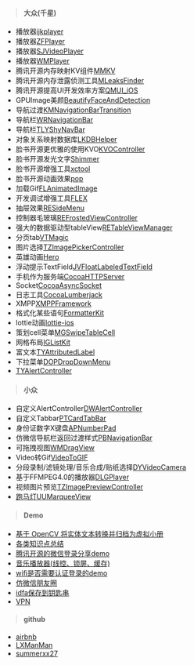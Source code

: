 > #### 大众(千星)

* 播放器[ijkplayer](https://github.com/bilibili/ijkplayer)
* 播放器[ZFPlayer](https://github.com/renzifeng/ZFPlayer)
* 播放器[SJVideoPlayer](https://github.com/changsanjiang/SJVideoPlayer)
* 播放器[WMPlayer](https://github.com/zhengwenming/WMPlayer)
* 腾讯开源内存映射KV组件[MMKV](https://github.com/Tencent/MMKV)
* 腾讯开源内存泄露侦测工具[MLeaksFinder](https://github.com/Tencent/MLeaksFinder)
* 腾讯开源提高UI开发效率方案[QMUI_iOS](https://github.com/Tencent/QMUI_iOS)
* GPUImage美颜[BeautifyFaceAndDetection](https://github.com/YBYHunter/BeautifyFaceAndDetection)
* 导航过渡[KMNavigationBarTransition](https://github.com/MoZhouqi/KMNavigationBarTransition)
* 导航栏[WRNavigationBar](https://github.com/wangrui460/WRNavigationBar)
* 导航栏[TLYShyNavBar](https://github.com/telly/TLYShyNavBar)
* 对象关系映射数据库[LKDBHelper](https://github.com/li6185377/LKDBHelper-SQLite-ORM)
* 脸书开源更优雅的使用KVO[KVOController](https://github.com/facebook/KVOController)
* 脸书开源发光文字[Shimmer](https://github.com/facebook/Shimmer)
* 脸书开源增强工具[xctool](https://github.com/facebook/xctool)
* 脸书开源动画效果[pop](https://github.com/facebook/pop)
* 加载Gif[FLAnimatedImage](https://github.com/Flipboard/FLAnimatedImage)
* 开发调试增强工具[FLEX](https://github.com/Flipboard/FLEX)
* 抽屉效果[RESideMenu](https://github.com/romaonthego/RESideMenu)
* 控制器毛玻璃[REFrostedViewController](https://github.com/romaonthego/REFrostedViewController)
* 强大的数据驱动型tableView[RETableViewManager](https://github.com/romaonthego/RETableViewManager)
* 分页tab[VTMagic](https://github.com/tianzhuo112/VTMagic)
* 图片选择[TZImagePickerController](https://github.com/banchichen/TZImagePickerController)
* 英雄动画[Hero](https://github.com/HeroTransitions/Hero)
* 浮动提示TextField[JVFloatLabeledTextField](https://github.com/jverdi/JVFloatLabeledTextField)
* 手机作为服务端[CocoaHTTPServer](https://github.com/robbiehanson/CocoaHTTPServer)
* Socket[CocoaAsyncSocket](https://github.com/robbiehanson/CocoaAsyncSocket)
* 日志工具[CocoaLumberjack](https://github.com/CocoaLumberjack/CocoaLumberjack)
* XMPP[XMPPFramework](https://github.com/robbiehanson/XMPPFramework)
* 格式化某些语句[FormatterKit](https://github.com/FormatterKit/FormatterKit)
* lottie动画[lottie-ios](https://github.com/airbnb/lottie-ios)
* 策划cell菜单[MGSwipeTableCell](https://github.com/MortimerGoro/MGSwipeTableCell)
* 网格布局[IGListKit](https://github.com/Instagram/IGListKit)
* 富文本[TYAttributedLabel](https://github.com/12207480/TYAttributedLabel)
* 下拉菜单[DOPDropDownMenu](https://github.com/12207480/DOPDropDownMenu-Enhanced)
* [TYAlertController](https://github.com/12207480/TYAlertController)


> #### 小众  

* 自定义AlertController[DWAlertController](https://github.com/podkovyrin/DWAlertController)
* 自定义Tabbar[PTCardTabBar](https://github.com/hussc/PTCardTabBar)
* 身份证数字X键盘[APNumberPad](https://github.com/podkovyrin/APNumberPad)
* 仿微信导航栏返回过渡样式[PBNavigationBar](https://github.com/JpacheGitHub/PBNavigationBar)
* 可拖拽视图[WMDragView](https://github.com/zhengwenming/WMDragView)
* Video转Gif[VideoToGIF](https://github.com/doubleYang1020/VideoToGIF)
* 分段录制/滤镜处理/音乐合成/贴纸选择[DYVideoCamera](https://github.com/doubleYang1020/DYVideoCamera)
* 基于FFMPEG4.0的播放器[DLGPlayer](https://github.com/DeviLeo/DLGPlayer)
* 视频图片预览[TZImagePreviewController](https://github.com/banchichen/TZImagePreviewController)
* [跑马灯UUMarqueeView](https://github.com/iceyouyou/UUMarqueeView)



> #### Demo

* [基于 OpenCV 将实体文本转换并归档为虚拟小册](https://github.com/windstormeye/Peek)
* [各类知识点总结](https://github.com/BigShow1949/BigShow1949)
* [腾讯开源的微信登录分享demo](https://github.com/Tencent/WeDemo)
* [音乐播放器(线控、锁屏、缓存)](https://github.com/ihoudf/DFPlayer)
* [wifi是否需要认证登录的demo](https://github.com/banchichen/CaptivePortalCheck)
* [仿微信朋友圈](https://github.com/zhengwenming/WeChat)
* [idfa保存到钥匙串](https://github.com/qixin1106/KeychainIDFA)
* [VPN](https://github.com/qixin1106/iOS8-PersonalVPN-Demo)


> #### github

* [airbnb](https://github.com/airbnb)
* [LXManMan](https://github.com/LXManMan)
* [summerxx27](https://github.com/summerxx27)